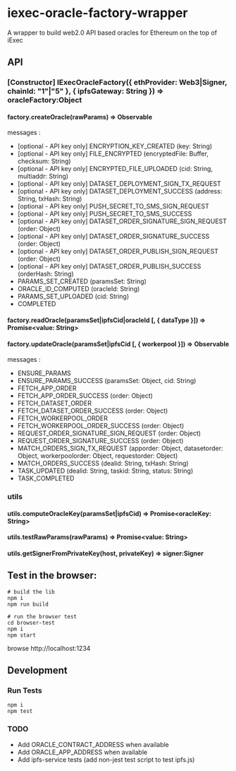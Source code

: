 # iexec-oracle-factory-wrapper

A wrapper to build web2.0 API based oracles for Ethereum on the top of iExec

## API

### \[Constructor\] IExecOracleFactory({ ethProvider: Web3|Signer, chainId: "1"|"5" }, { ipfsGateway: String }) => oracleFactory:Object

#### factory.createOracle(rawParams) => Observable

messages :

- \[optional - API key only\] ENCRYPTION_KEY_CREATED (key: String)
- \[optional - API key only\] FILE_ENCRYPTED (encryptedFile: Buffer, checksum: String)
- \[optional - API key only\] ENCRYPTED_FILE_UPLOADED (cid: String, multiaddr: String)
- \[optional - API key only\] DATASET_DEPLOYMENT_SIGN_TX_REQUEST
- \[optional - API key only\] DATASET_DEPLOYMENT_SUCCESS (address: String, txHash: String)
- \[optional - API key only\] PUSH_SECRET_TO_SMS_SIGN_REQUEST
- \[optional - API key only\] PUSH_SECRET_TO_SMS_SUCCESS
- \[optional - API key only\] DATASET_ORDER_SIGNATURE_SIGN_REQUEST (order: Object)
- \[optional - API key only\] DATASET_ORDER_SIGNATURE_SUCCESS (order: Object)
- \[optional - API key only\] DATASET_ORDER_PUBLISH_SIGN_REQUEST (order: Object)
- \[optional - API key only\] DATASET_ORDER_PUBLISH_SUCCESS (orderHash: String)
- PARAMS_SET_CREATED (paramsSet: String)
- ORACLE_ID_COMPUTED (oracleId: String)
- PARAMS_SET_UPLOADED (cid: String)
- COMPLETED

#### factory.readOracle(paramsSet|ipfsCid|oracleId [, { dataType }]) => Promise\<value: String\>

#### factory.updateOracle(paramsSet|ipfsCid [, { workerpool }]) => Observable

messages :

- ENSURE_PARAMS
- ENSURE_PARAMS_SUCCESS (paramsSet: Object, cid: String)
- FETCH_APP_ORDER
- FETCH_APP_ORDER_SUCCESS (order: Object)
- FETCH_DATASET_ORDER
- FETCH_DATASET_ORDER_SUCCESS (order: Object)
- FETCH_WORKERPOOL_ORDER
- FETCH_WORKERPOOL_ORDER_SUCCESS (order: Object)
- REQUEST_ORDER_SIGNATURE_SIGN_REQUEST (order: Object)
- REQUEST_ORDER_SIGNATURE_SUCCESS (order: Object)
- MATCH_ORDERS_SIGN_TX_REQUEST (apporder: Object, datasetorder: Object, workerpoolorder: Object, requestorder: Object)
- MATCH_ORDERS_SUCCESS (dealid: String, txHash: String)
- TASK_UPDATED (dealid: String, taskid: String, status: String)
- TASK_COMPLETED

### utils

#### utils.computeOracleKey(paramsSet|ipfsCid) => Promise\<oracleKey: String\>

#### utils.testRawParams(rawParams) => Promise\<value: String\>

#### utils.getSignerFromPrivateKey(host, privateKey) => signer:Signer

## Test in the browser:

```
# build the lib
npm i
npm run build

# run the browser test
cd browser-test
npm i
npm start
```

browse http://localhost:1234

## Development

### Run Tests

```
npm i
npm test
```

### TODO

- Add ORACLE_CONTRACT_ADDRESS when available
- Add ORACLE_APP_ADDRESS when available
- Add ipfs-service tests (add non-jest test script to test ipfs.js)
